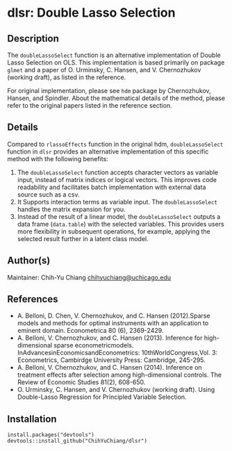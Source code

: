 # dlsr: Double Lasso Selection

## Description
The `doubleLassoSelect` function is an alternative implementation of Double Lasso Selection on OLS. This implementation is based primarily on package `glmet` and a paper of O. Urminsky, C. Hansen, and V. Chernozhukov (working draft), as listed in the reference.

For original implementation, please see `hdm` package by Chernozhukov, Hansen, and Spindler. About the mathematical details of the method, please refer to the original papers listed in the reference section. 

## Details
Compared to `rlassoEffects` function in the original hdm, `doubleLassoSelect` function in `dlsr` provides an alternative implementation of this specific method with the following benefits:  
1. The `doubleLassoSelect` function accepts character vectors as variable input, instead of matrix indices or logical vectors. This improves code readability and facilitates batch implementation with external data source such as a csv.
1. It Supports interaction terms as variable input. The `doubleLassoSelect` handles the matrix expansion for you. 
1. Instead of the result of a linear model, the `doubleLassoSelect` outputs a data frame (`data.table`) with the selected variables. This provides users more flexibility in subsequent operations, for example, applying the selected result further in a latent class model.

## Author(s)
Maintainer: Chih-Yu Chiang chihyuchiang@uchicago.edu 

## References
- A. Belloni, D. Chen, V. Chernozhukov, and C. Hansen (2012).Sparse models and methods for optimal instruments with an application to eminent domain. Econometrica 80 (6), 2369-2429. 
- A. Belloni, V. Chernozhukov, and C. Hansen (2013). Inference for high-dimensional sparse econometricmodels. InAdvancesinEconomicsandEconometrics: 10thWorldCongress,Vol. 3: Econometrics, Cambirdge University Press: Cambridge, 245-295. 
- A. Belloni, V. Chernozhukov, and C. Hansen (2014). Inference on treatment effects after selection among high-dimensional controls. The Review of Economic Studies 81(2), 608-650. 
- O. Urminsky, C. Hansen, and V. Chernozhukov (working draft). Using Double-Lasso Regression for Principled Variable Selection.

## Installation
```
install.packages("devtools")  
devtools::install_github("ChihYuChiang/dlsr")
```